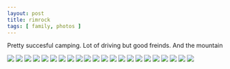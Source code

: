 ```yaml
---
layout: post
title: rimrock
tags: [ family, photos ]
---
```


Pretty succesful camping. Lot of driving but good freinds. And the mountain 
<script src="https://ajax.googleapis.com/ajax/libs/jquery/1.11.1/jquery.min.js" ></script>
<link href="https://cdnjs.cloudflare.com/ajax/libs/fotorama/4.6.4/fotorama.min.css" rel="stylesheet">
<script src="https://cdnjs.cloudflare.com/ajax/libs/fotorama/4.6.4/fotorama.min.js" ></script>

<div class="fotorama" data-nav="thumbs" data-allowfullscreen="native">
    <!--https://photos.app.goo.gl/baF9W6FUgZbx3wnUA-->
    <img src="https://lh3.googleusercontent.com/pw/AP1GczPcJJpu4uVUq_C3e1ZSDilxLvp5_iZO5PfMq9PdjRSXw8kV51oZkmHgydoF6K1XesXh7kb_BMvBBUJdMnYUncjxHpEcqKgZVqTqAG7h5wtTmP60M8u3=s0">
    <img src="https://lh3.googleusercontent.com/pw/AP1GczNDvNcAnL_8OTaDKzbc1iUd0QMFGwDmtj7UZOXPPWyyTCBmSHINHEVVWE_pDGa0487HZ3ibVX7fTuteNXblAVUSoYd1bLDIaIBMNwOqqML55yqcHN_e=s0">
    <img src="https://lh3.googleusercontent.com/pw/AP1GczNgwiSJwXO_uVLGCQJMdSzFIZEZM5JV9GFlQj-VgiF_3kukoPzllPWl1ly4KzAprlHFglx1Ksk4CSevOCn2YMZl3yYjQFoPt0sklg7k2T4k_rbpdefJ=s0">
    <img src="https://lh3.googleusercontent.com/pw/AP1GczMbNLdMOQaG8KQ6V2K3PjstwGWGcS-Sa-UGSyGhNbsLv0DVyjSTzHmKDEyiRZdB_PcGHWg9Bq-eQ7pehKmwKAu9N4aD7VLuYOyFbQFI2cud1cDBTn8A=s0">
    <img src="https://lh3.googleusercontent.com/pw/AP1GczNkgymPY6qnYhIopXMpBiXDC07QlKpBeju8W3el5s66MHJBiAtFHJFRtpG6METF8TPo7nE_WxRr3d7rPc6IA1pp631jFdlnF_nMavhGiYIpQ0bPQ4Ws=s0">
    <img src="https://lh3.googleusercontent.com/pw/AP1GczOFrqNMF5UTYypcxcPNInxrtAPvs444eWknMl-F9DFTQ5cKJinVkhJFsW7y1tvHS3II6EKFhnpeyDgKcxWae9h43-LUrlhdICAakjViy-4Qr_iTuiLG=s0">
    <img src="https://lh3.googleusercontent.com/pw/AP1GczMjjq_ueT24mY2R1GpXnSnxF-OtJiCKLwo64hNRvEZEJdjkcX-Y5HBbmufIuG7lBYpWdCnVeVmC6j1HBxWUerQYJVbwnrJVFRKBcUMr2aywApgNy73C=s0">
    <img src="https://lh3.googleusercontent.com/pw/AP1GczObqniUGdy6rA15vLKX-9qnXuXRDhNsmUweehM27Zg8ZwxLsa4-0o0BVEawqc2Tb4ghqmE2EWoCeqe3G-XXI8p0baT1iKn60SAM3uOqOjxhztci4nnq=s0">
    <img src="https://lh3.googleusercontent.com/pw/AP1GczMdbl3hLgtLVyFTFSAW6HJtRsWAfji1b70YtVvLBfnB8UWFgq2rVXaQ_aCBaQVNhlIIcM_dGd88PkBX8xiRkj1ixyiRJeXgsfs-SgmXkRdAcr1NGxQk=s0">
    <img src="https://lh3.googleusercontent.com/pw/AP1GczOS95TpziOjp6x6oTklc5nhVN_FmIXMoW9U_gZnuZMEzJFRH-G81Xz8D8vuqnK86aD3Wl88YP2qIQtT6DYSnEXO2FGuS8PYBZIzLno3k6kOmWPKSJ2b=s0">
    <img src="https://lh3.googleusercontent.com/pw/AP1GczNdSJU-KYdwvNqjMh93T-aeH9zLgXm4H0sf8hNKzMaHKh54_8GcAVvKScqUjaUU6xpAKpqMiiw0smnEctJHHVzglcxWoidTjzsjkd8kq0TUsN_cd3J_=s0">
    <img src="https://lh3.googleusercontent.com/pw/AP1GczPEdjNUSThXMd6knpXwqAb1-5-dCCXLJf_yMnbaduNLlK6u1zaQDsR_ROS5RfcSt1VcRUFRVMHV2YaMbdBrobUHGkr4KbHwCjeUEAfKKacse9jvplq7=s0">
    <img src="https://lh3.googleusercontent.com/pw/AP1GczNQTdFUzANae8ghAeYlghyjYDrqJzBquehg6sj_l29iMegNMhUsvGcEy5bwXvxrVc70i637F8aiRUDCRs6H7cA1EXmP9DZRaHq-lAmN31PBcqziw5lS=s0">
    <img src="https://lh3.googleusercontent.com/pw/AP1GczP0DeJ1B-k-GUdRwqjwJ9lQ5F-6aOJywkBg4LRar6yYsEcczPW4n0hWTykZxQue2h7u8oDP8sCoMEYOsepeaTp_VJfb92sRRrEzOKNZfG8_uE1G0vEQ=s0">
    <img src="https://lh3.googleusercontent.com/pw/AP1GczO-p6NIxQDqO8Ntv6PpP0U7DaaWxo_Vrby6hbZz5zmosvEjbScnnHd8PsNjkHblgjqQ9Pza3mNps1RkHPB5HEBIu_gXv3rM36n5yhf-1ZAoWOxxcE5e=s0">
    <img src="https://lh3.googleusercontent.com/pw/AP1GczOAhSW7fCIu6XJMUPBH2g_lnHaWl500sTa3x0v7PCk2GZ24tAcTm_jg7kpFDARUZbMlQkcd7yRUkhBDfALb7K73CkYZ59c98xdx6aShYCd1O99h4bny=s0">
    <img src="https://lh3.googleusercontent.com/pw/AP1GczMZNX9Wp64zWXrmrlNHyuSlyxIuRygw0caCaOsMYn9Vdkk59Od8dogEM7lzbl1XAzLXXg1pIAmrEPvp9LxzzVB634NGgkY18HMtveDkF7ptpczzRW9q=s0">
    <img src="https://lh3.googleusercontent.com/pw/AP1GczMmW3dnSNrId0SEmmYfI_iGvIGzFyjawYvRutwJdITF6iyAOXfQGTqXAlidi-HdohAQoJZMJgcynBdwxgwxIhWfdkFU6tJ_A_c9WTblAm-CUFwC-xV2=s0">
    <img src="https://lh3.googleusercontent.com/pw/AP1GczOBrJ9zY7rb59-K-bBJ7zwuM30siqEV6QfsO-1GxVrqwSRnSRU99SkX56Uy1EAO72zUfp6RDptdOtWmHmDxUg3_xbZfrMqsusC5bE4H0YPTcy0Q48Og=s0">
    <img src="https://lh3.googleusercontent.com/pw/AP1GczPyZDV2d52D18xMnjsLw0vF_wfEccBQyshaF0uzEndwIpEnc2o6gM-JUwFOELJtxOpTC44c_SAQOI8erPAT1cPjtezg0nepRHG920Sbq_doVPpD-bJI=s0">
    <img src="https://lh3.googleusercontent.com/pw/AP1GczMIvNjTqcItqwEkqCOYIdbUzZMDij-2kMoDQzUFUq1HP2mqacoYfDNOr7vsl3HTcG3t5P1258kIqOa0zQOA-_pq4beOLbsOYsgSI8qytJ7TtO9Ytf1n=s0">
    <img src="https://lh3.googleusercontent.com/pw/AP1GczOkLuuu_94B-5vK_GkJmdW3zhtReiDlV55slZBAAHxthmabQBj2k2nTg531Jjgp-9abc3Oyo56lq_p31Ji3AV_PjYFRJtBH5biJkMTYJ7WnIiUUOHW0=s0">
</div>